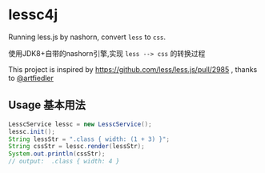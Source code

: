 # lessc4j

Running less.js by nashorn, convert `less` to `css`.

使用JDK8+自带的nashorn引擎,实现 `less --> css` 的转换过程

This project is inspired by https://github.com/less/less.js/pull/2985 , thanks to [@artfiedler](https://github.com/artfiedler)

## Usage 基本用法

```java
LesscService lessc = new LesscService();
lessc.init();
String lessStr = ".class { width: (1 + 3) }";
String cssStr = lessc.render(lessStr);
System.out.println(cssStr);
// output:  .class { width: 4 }
```
